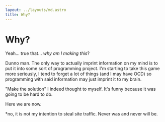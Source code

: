 ```yaml
---
layout: ../layouts/md.astro
title: Why?
---
```


# Why?

Yeah... true that... *why am I making this*?

Dunno man. The only way to actually imprint information on my mind is to put it into some sort of programming project.
I'm starting to take this game more seriously, I tend to forget a lot of things (and I may have OCD) so programming with said information may just imprint it to my brain.

"Make the solution" I indeed thought to myself. It's funny because it was going to be hard to do.

Here we are now.

*no, it is not my intention to steal site traffic. Never was and never will be.
